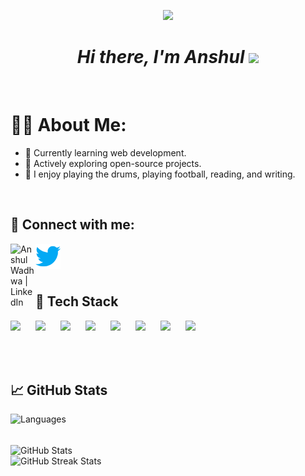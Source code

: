 <p align=center><img src="https://user-images.githubusercontent.com/74038190/238353480-219bcc70-f5dc-466b-9a60-29653d8e8433.gif" width=40%></p>
<h1 align=center> <strong><em> Hi there, I'm Anshul </em></strong> <img src="https://raw.githubusercontent.com/MartinHeinz/MartinHeinz/master/wave.gif" width="30px"> </h1>

<br>

# 🧑‍💻 About Me:
- 🌱 Currently learning web development.
- 🔭 Actively exploring open-source projects.
- 🎨 I enjoy playing the drums, playing football, reading, and writing.

<br>

## 🤝 Connect with me:
<a href="https://www.linkedin.com/in/anshul-wadhwa/"><img align="left" src="https://raw.githubusercontent.com/yushi1007/yushi1007/main/images/linkedin.svg" alt="Anshul Wadhwa | LinkedIn" width=40px;/></a>
<a href="https://www.twitter.com/Anshul_439/"><img align="left" src="https://github.com/Anshul439/Anshul439/blob/main/Images/twitter.png" alt="Anshul Wadhwa | Twitter" width="40px"/></a>

<br>
<br>
<br>

## 💼 Tech Stack
<p>
   <img align="left" src="https://cdn.worldvectorlogo.com/logos/html-1.svg" style="width: 40px;">
   <img align="left" src="https://cdn.worldvectorlogo.com/logos/css-3.svg" style="width: 40px;">
   <img align="left" src="https://cdn.worldvectorlogo.com/logos/bootstrap-4.svg" style="width: 40px;">
   <img align="left" src="https://cdn.worldvectorlogo.com/logos/logo-javascript.svg" style="width: 40px;">
   <img align="left" src="https://cdn.worldvectorlogo.com/logos/tailwind-css-2.svg" style="width: 40px;">
   <img align="left" src="https://cdn.icon-icons.com/icons2/2415/PNG/512/java_original_logo_icon_146458.png" style="width: 40px;">
   <img align="left" src="https://cdn.worldvectorlogo.com/logos/python-5.svg" style="width: 40px;">
   <img align="left" src="https://cdn.worldvectorlogo.com/logos/c.svg" style="width: 40px;">
   
</p>

<br>
<br>
<br>
<br>

## 📈 GitHub Stats
<p >
   <img src="https://github-readme-stats.vercel.app/api/top-langs/?username=Anshul439&layout=compact&theme=highcontrast" alt="Languages" style="width: 500px;" >
</p>
   
<br>

<img src="https://github-readme-stats.vercel.app/api?username=Anshul439&show_icons=true&theme=highcontrast" alt="GitHub Stats" align="center" style="width: 500px;">

<br>

<img src="https://github-readme-streak-stats.herokuapp.com/?user=Anshul439&theme=highcontrast" alt="GitHub Streak Stats" style="width: 500px;">

